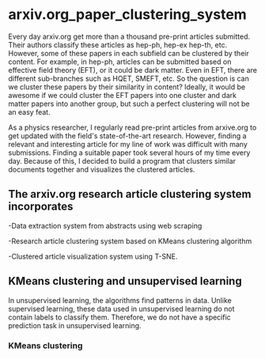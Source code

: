 # arxiv.org_paper_clustering_system
Every day arxiv.org get more than a thousand pre-print articles submitted. Their authors classify these articles as hep-ph, hep-ex hep-th, etc. However, some of these papers in each subfield can be clustered by their content. For example, in hep-ph, articles can be submitted based on effective field theory (EFT), or it could be dark matter. Even in EFT, there are different sub-branches such as HQET, SMEFT, etc. So the question is can we cluster these papers by their similarity in content? Ideally, it would be awesome if we could cluster the EFT papers into one cluster and dark matter papers into another group, but such a perfect clustering will not be an easy feat. 

As a physics researcher, I regularly read pre-print articles from arxive.org to get updated with the field's state-of-the-art research. However, finding a relevant and interesting article for my line of work was difficult with many submissions. Finding a suitable paper took several hours of my time every day. Because of this, I decided to build a program that clusters similar documents together and visualizes the clustered articles. 

 ## The arxiv.org research article clustering system incorporates 
 
  -Data extraction system from abstracts using web scraping
  
  -Research article clustering system based on KMeans clustering algorithm
  
  -Clustered article visualization system using T-SNE. 
  
## KMeans clustering and unsupervised learning

In unsupervised learning, the algorithms find patterns in data. Unlike supervised learning, these data used in unsupervised learning do not contain labels to classify them. Therefore, we do not have a specific prediction task in unsupervised learning. 

### KMeans clustering
